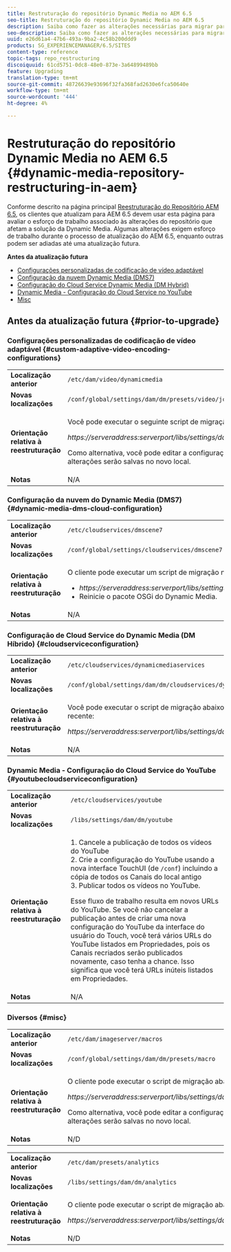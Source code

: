 ```yaml
---
title: Restruturação do repositório Dynamic Media no AEM 6.5
seo-title: Restruturação do repositório Dynamic Media no AEM 6.5
description: Saiba como fazer as alterações necessárias para migrar para a nova estrutura de repositório no AEM 6.5 para Dynamic Media.
seo-description: Saiba como fazer as alterações necessárias para migrar para a nova estrutura de repositório no AEM 6.5 para Dynamic Media.
uuid: e26d61a4-47b6-493a-9ba2-4c58b200ddd9
products: SG_EXPERIENCEMANAGER/6.5/SITES
content-type: reference
topic-tags: repo_restructuring
discoiquuid: 61cd5751-0dc8-48e0-873e-3a64899489bb
feature: Upgrading
translation-type: tm+mt
source-git-commit: 48726639e93696f32fa368fad2630e6fca50640e
workflow-type: tm+mt
source-wordcount: '444'
ht-degree: 4%

---
```



# Restruturação do repositório Dynamic Media no AEM 6.5 {#dynamic-media-repository-restructuring-in-aem}

Conforme descrito na página principal [Reestruturação do Repositório AEM 6.5](/help/sites-deploying/repository-restructuring.md), os clientes que atualizam para AEM 6.5 devem usar esta página para avaliar o esforço de trabalho associado às alterações do repositório que afetam a solução da Dynamic Media. Algumas alterações exigem esforço de trabalho durante o processo de atualização do AEM 6.5, enquanto outras podem ser adiadas até uma atualização futura.

**Antes da atualização futura**

* [Configurações personalizadas de codificação de vídeo adaptável](/help/sites-deploying/dynamicmedia-repository-restructuring-in-aem-6-5.md#custom-adaptive-video-encoding-configurations)
* [Configuração da nuvem Dynamic Media (DMS7)](/help/sites-deploying/dynamicmedia-repository-restructuring-in-aem-6-5.md#dynamic-media-dms-cloud-configuration)
* [Configuração do Cloud Service Dynamic Media (DM Hybrid)](/help/sites-deploying/dynamicmedia-repository-restructuring-in-aem-6-5.md#cloudserviceconfiguration)
* [Dynamic Media - Configuração do Cloud Service no YouTube](/help/sites-deploying/dynamicmedia-repository-restructuring-in-aem-6-5.md#youtubecloudserviceconfiguration)
* [Misc](/help/sites-deploying/dynamicmedia-repository-restructuring-in-aem-6-5.md#misc)

## Antes da atualização futura {#prior-to-upgrade}

### Configurações personalizadas de codificação de vídeo adaptável {#custom-adaptive-video-encoding-configurations}

<table>
 <tbody>
  <tr>
   <td><strong>Localização anterior</strong></td>
   <td><code>/etc/dam/video/dynamicmedia</code></td>
  </tr>
  <tr>
   <td><strong>Novas localizações</strong></td>
   <td><code>/conf/global/settings/dam/dm/presets/video/jcr:content</code></td>
  </tr>
  <tr>
   <td><strong>Orientação relativa à reestruturação</strong></td>
   <td><p>Você pode executar o seguinte script de migração para migrar para o novo local:</p> <p><em>https://serveraddress:serverport/libs/settings/dam/dm/presets.migratedmcontent.json</em></p> <p>Como alternativa, você pode editar a configuração AEM interface do usuário e as alterações serão salvas no novo local.</p> </td>
  </tr>
  <tr>
   <td><strong>Notas</strong></td>
   <td>N/A<br /> </td>
  </tr>
 </tbody>
</table>

### Configuração da nuvem do Dynamic Media (DMS7) {#dynamic-media-dms-cloud-configuration}

<table>
 <tbody>
  <tr>
   <td><strong>Localização anterior</strong></td>
   <td><code>/etc/cloudservices/dmscene7</code></td>
  </tr>
  <tr>
   <td><strong>Novas localizações</strong></td>
   <td><code>/conf/global/settings/cloudservices/dmscene7</code></td>
  </tr>
  <tr>
   <td><strong>Orientação relativa à reestruturação</strong></td>
   <td><p>O cliente pode executar um script de migração neste local:<br /> </p>
    <ul>
     <li><em>https://serveraddress:serverport/libs/settings/dam/dm/presets.migratedmcontent.json</em></li>
     <li>Reinicie o pacote OSGi do Dynamic Media.</li>
    </ul> </td>
  </tr>
  <tr>
   <td><strong>Notas</strong></td>
   <td>N/A</td>
  </tr>
 </tbody>
</table>

### Configuração de Cloud Service do Dynamic Media (DM Híbrido) {#cloudserviceconfiguration}

<table>
 <tbody>
  <tr>
   <td><strong>Localização anterior</strong></td>
   <td><code>/etc/cloudservices/dynamicmediaservices</code></td>
  </tr>
  <tr>
   <td><strong>Novas localizações</strong></td>
   <td><code>/conf/global/settings/dam/dm/cloudservices/dynamicmediaservices</code></td>
  </tr>
  <tr>
   <td><strong>Orientação relativa à reestruturação</strong></td>
   <td><p>Você pode executar o script de migração abaixo para alinhar ao modelo mais recente:</p> <p><em>https://serveraddress:serverport/libs/settings/dam/dm/presets.migratedmcontent.jso</em></p> </td>
  </tr>
  <tr>
   <td><strong>Notas</strong></td>
   <td>N/A<br /> </td>
  </tr>
 </tbody>
</table>

### Dynamic Media - Configuração do Cloud Service do YouTube {#youtubecloudserviceconfiguration}

<table>
 <tbody>
  <tr>
   <td><strong>Localização anterior</strong></td>
   <td><code>/etc/cloudservices/youtube</code></td>
  </tr>
  <tr>
   <td><strong>Novas localizações</strong></td>
   <td><code>/libs/settings/dam/dm/youtube</code></td>
  </tr>
  <tr>
   <td><strong>Orientação relativa à reestruturação</strong></td>
   <td><p>1. Cancele a publicação de todos os vídeos do YouTube<br /> 2. Crie a configuração do YouTube usando a nova interface TouchUI (de <code>/conf</code>) incluindo a cópia de todos os Canais do local antigo<br /> 3. Publicar todos os vídeos no YouTube.</p> <p>Esse fluxo de trabalho resulta em novos URLs do YouTube. Se você não cancelar a publicação antes de criar uma nova configuração do YouTube da interface do usuário do Touch, você terá vários URLs do YouTube listados em Propriedades, pois os Canais recriados serão publicados novamente, caso tenha a chance. Isso significa que você terá URLs inúteis listados em Propriedades.</p> </td>
  </tr>
  <tr>
   <td><strong>Notas</strong></td>
   <td>N/A<br /> </td>
  </tr>
 </tbody>
</table>

### Diversos {#misc}

<table>
 <tbody>
  <tr>
   <td><strong>Localização anterior</strong></td>
   <td><code>/etc/dam/imageserver/macros</code></td>
  </tr>
  <tr>
   <td><strong>Novas localizações</strong></td>
   <td><code>/conf/global/settings/dam/dm/presets/macro</code></td>
  </tr>
  <tr>
   <td><strong>Orientação relativa à reestruturação</strong></td>
   <td><p>O cliente pode executar o script de migração abaixo.</p> <p><em>https://serveraddress:serverport/libs/settings/dam/dm/presets.migratedmcontent.json</em></p> <p>Como alternativa, você pode editar a configuração AEM interface do usuário e as alterações serão salvas no novo local.</p> </td>
  </tr>
  <tr>
   <td><strong>Notas</strong></td>
   <td>N/D</td>
  </tr>
 </tbody>
</table>

<table>
 <tbody>
  <tr>
   <td><strong>Localização anterior</strong></td>
   <td><code>/etc/dam/presets/analytics</code></td>
  </tr>
  <tr>
   <td><strong>Novas localizações</strong></td>
   <td><code>/libs/settings/dam/dm/analytics</code></td>
  </tr>
  <tr>
   <td><strong>Orientação relativa à reestruturação</strong></td>
   <td><p>O cliente pode executar o script de migração abaixo.</p> <p><em>https://serveraddress:serverport/libs/settings/dam/dm/presets.migratedmcontent.json</em></p> </td>
  </tr>
  <tr>
   <td><strong>Notas</strong></td>
   <td>N/D</td>
  </tr>
 </tbody>
</table>

